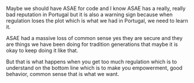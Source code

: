 Maybe we should have ASAE for code and I know ASAE has a really, really bad reputation in Portugal but it is also a warning sign because when regulation loses the plot which is what we had in Portugal, we need to learn it.

ASAE had a massive loss of common sense yes they are secure and they are things we have been doing for tradition generations that maybe it is okay to keep doing it like that.

But that is what happens when you get too much regulation which is to understand on the bottom line which is to make you empowerment, good behavior, common sense that is what we want.
